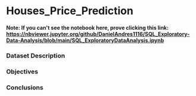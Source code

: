 # Houses_Price_Prediction
#### Note: If you can't see the notebook here, prove clicking this link: https://nbviewer.jupyter.org/github/DanielAndres1116/SQL_Exploratory-Data-Analysis/blob/main/SQL_ExploratoryDataAnalysis.ipynb

### Dataset Description

### Objectives


### Conclusions





